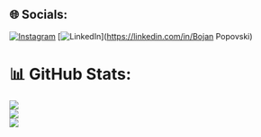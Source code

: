 
## 🌐 Socials:
[![Instagram](https://img.shields.io/badge/Instagram-%23E4405F.svg?logo=Instagram&logoColor=white)](https://instagram.com/popovski_15) [![LinkedIn](https://img.shields.io/badge/LinkedIn-%230077B5.svg?logo=linkedin&logoColor=white)](https://linkedin.com/in/Bojan Popovski) 
# 📊 GitHub Stats:
![](https://github-readme-stats.vercel.app/api?username=Booyan15&theme=default_repocard&hide_border=false&include_all_commits=false&count_private=false)<br/>
![](https://github-readme-streak-stats.herokuapp.com/?user=Booyan15&theme=default_repocard&hide_border=false)<br/>
![](https://github-readme-stats.vercel.app/api/top-langs/?username=Booyan15&theme=default_repocard&hide_border=false&include_all_commits=false&count_private=false&layout=compact)

<!-- Proudly created with GPRM ( https://gprm.itsvg.in ) -->